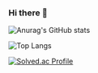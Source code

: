 ### Hi there 👋

![Anurag's GitHub stats](https://github-readme-stats.vercel.app/api?username=kanai1&show_icons=true&theme=radical&count_private=true)

![Top Langs](https://github-readme-stats.vercel.app/api/top-langs/?username=kanai1&hide=php,html,css,ejs&layout=compact&theme=radical)

[![Solved.ac Profile](http://mazassumnida.wtf/api/generate_badge?boj=ksh30918)](https://solved.ac/ksh30918)

<!--
**kanai1/kanai1** is a ✨ _special_ ✨ repository because its `README.md` (this file) appears on your GitHub profile.

Here are some ideas to get you started:

- 🔭 I’m currently working on ...
- 🌱 I’m currently learning ...
- 👯 I’m looking to collaborate on ...
- 🤔 I’m looking for help with ...
- 💬 Ask me about ...
- 📫 How to reach me: ...
- 😄 Pronouns: ...
- ⚡ Fun fact: ...
-->
